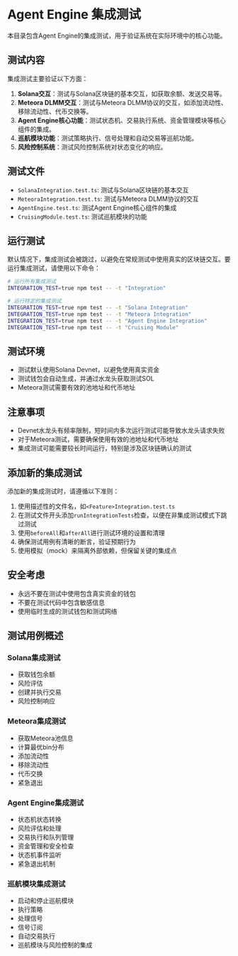 # Agent Engine 集成测试

本目录包含Agent Engine的集成测试，用于验证系统在实际环境中的核心功能。

## 测试内容

集成测试主要验证以下方面：

1. **Solana交互**：测试与Solana区块链的基本交互，如获取余额、发送交易等。
2. **Meteora DLMM交互**：测试与Meteora DLMM协议的交互，如添加流动性、移除流动性、代币交换等。
3. **Agent Engine核心功能**：测试状态机、交易执行系统、资金管理模块等核心组件的集成。
4. **巡航模块功能**：测试策略执行、信号处理和自动交易等巡航功能。
5. **风险控制系统**：测试风险控制系统对状态变化的响应。

## 测试文件

- `SolanaIntegration.test.ts`: 测试与Solana区块链的基本交互
- `MeteoraIntegration.test.ts`: 测试与Meteora DLMM协议的交互
- `AgentEngine.test.ts`: 测试Agent Engine核心组件的集成
- `CruisingModule.test.ts`: 测试巡航模块的功能

## 运行测试

默认情况下，集成测试会被跳过，以避免在常规测试中使用真实的区块链交互。要运行集成测试，请使用以下命令：

```bash
# 运行所有集成测试
INTEGRATION_TEST=true npm test -- -t "Integration"

# 运行特定的集成测试
INTEGRATION_TEST=true npm test -- -t "Solana Integration"
INTEGRATION_TEST=true npm test -- -t "Meteora Integration"
INTEGRATION_TEST=true npm test -- -t "Agent Engine Integration"
INTEGRATION_TEST=true npm test -- -t "Cruising Module"
```

## 测试环境

- 测试默认使用Solana Devnet，以避免使用真实资金
- 测试钱包会自动生成，并通过水龙头获取测试SOL
- Meteora测试需要有效的池地址和代币地址

## 注意事项

- Devnet水龙头有频率限制，短时间内多次运行测试可能导致水龙头请求失败
- 对于Meteora测试，需要确保使用有效的池地址和代币地址
- 集成测试可能需要较长时间运行，特别是涉及区块链确认的测试

## 添加新的集成测试

添加新的集成测试时，请遵循以下准则：

1. 使用描述性的文件名，如`<Feature>Integration.test.ts`
2. 在测试文件开头添加`runIntegrationTests`检查，以便在非集成测试模式下跳过测试
3. 使用`beforeAll`和`afterAll`进行测试环境的设置和清理
4. 确保测试用例有清晰的断言，验证预期行为
5. 使用模拟（mock）来隔离外部依赖，但保留关键的集成点

## 安全考虑

- 永远不要在测试中使用包含真实资金的钱包
- 不要在测试代码中包含敏感信息
- 使用临时生成的测试钱包和测试网络

## 测试用例概述

### Solana集成测试
- 获取钱包余额
- 风险评估
- 创建并执行交易
- 风险控制响应

### Meteora集成测试
- 获取Meteora池信息
- 计算最优bin分布
- 添加流动性
- 移除流动性
- 代币交换
- 紧急退出

### Agent Engine集成测试
- 状态机状态转换
- 风险评估和处理
- 交易执行和队列管理
- 资金管理和安全检查
- 状态机事件监听
- 紧急退出机制

### 巡航模块集成测试
- 启动和停止巡航模块
- 执行策略
- 处理信号
- 信号订阅
- 自动交易执行
- 巡航模块与风险控制的集成
